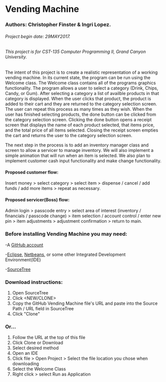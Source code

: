# Vending Machine

### Authors: Christopher Finster & Ingri Lopez.
###### Project begin date: 29MAY2017.
###### This project is for CST-135 Computer Programming II, Grand Canyon University.
 
The intent of this project is to create a realistic representation of a working vending machine. In its current state, the program can be run using the Welcome class. The Welcome class contains all of the programs graphics functionality. The program allows a user to select a category (Drink, Chips, Candy, or Gum). After selecting a category a list of availble products in that category is displayed. When the user clicks that product, the product is added to their cart and they are returned to the category selection screen. The user can repeat this process as many times as they wish. When the user has finished selecting products, the done button can be clicked from the category selection screen. Clicking the done button opens a receipt screen that displays the name of each product selected, that items price, and the total price of all items selected. Closing the receipt screen empties the cart and returns the user to the category selection screen.  

The next step in the process is to add an inventory manager class and screen to allow a servicer to manage inventory.
We will also implement a simple animation that will run when an item is selected.
We also plan to implement customer cash input functionality and make change functionality.
 
#### Proposed customer flow:

Insert money > select category > select item > dispense / cancel / add funds / add more items > repeat as necessary. 

#### Proposed servicer(Boss) flow:

Admin login > passcode entry > select area of interest (inventory / financials / passcode change) > item selection / account control / enter new pin > item adjustments > adjustment confirmation > return to main.

### Before installing Vending Machine you may need:

-A [GitHub account](https://github.com/)

-[Eclipse](https://www.eclipse.org/downloads/?), [Netbeans](https://netbeans.org/downloads/), or some other Integrated Development Environment(IDE)

-[SourceTree](https://www.sourcetreeapp.com/)

### Download instructions:

1. Open SourceTree
2. Click <FILE> <NEW/CLONE>
3. Copy the GitHub Vending Machine file's URL and paste into the Source Path / URL field in SourceTree
4. Click "Clone"

### Or...

1. Follow the URL at the top of this file
2. Click Clone or Download
3. Select desired method
4. Open an IDE
5. Click file > Open Project > Select the file location you chose when downloading
6. Select the Welcome Class
7. Right click > select Run as Application
